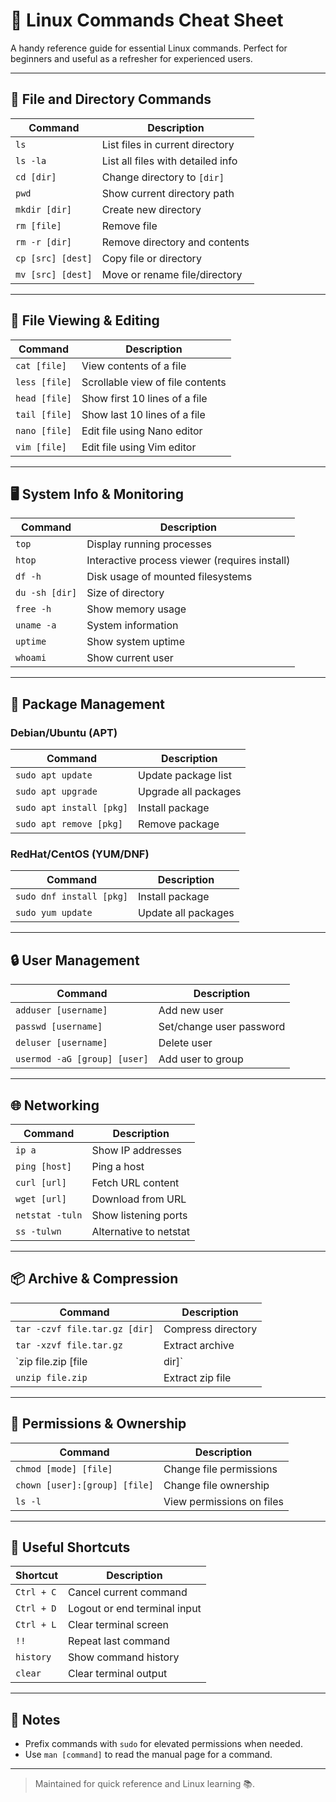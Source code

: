 # 🐧 Linux Commands Cheat Sheet

A handy reference guide for essential Linux commands. Perfect for beginners and useful as a refresher for experienced users.

---

## 📁 File and Directory Commands

| Command | Description |
|--------|-------------|
| `ls` | List files in current directory |
| `ls -la` | List all files with detailed info |
| `cd [dir]` | Change directory to `[dir]` |
| `pwd` | Show current directory path |
| `mkdir [dir]` | Create new directory |
| `rm [file]` | Remove file |
| `rm -r [dir]` | Remove directory and contents |
| `cp [src] [dest]` | Copy file or directory |
| `mv [src] [dest]` | Move or rename file/directory |

---

## 📄 File Viewing & Editing

| Command | Description |
|--------|-------------|
| `cat [file]` | View contents of a file |
| `less [file]` | Scrollable view of file contents |
| `head [file]` | Show first 10 lines of a file |
| `tail [file]` | Show last 10 lines of a file |
| `nano [file]` | Edit file using Nano editor |
| `vim [file]` | Edit file using Vim editor |

---

## 🖥️ System Info & Monitoring

| Command | Description |
|--------|-------------|
| `top` | Display running processes |
| `htop` | Interactive process viewer (requires install) |
| `df -h` | Disk usage of mounted filesystems |
| `du -sh [dir]` | Size of directory |
| `free -h` | Show memory usage |
| `uname -a` | System information |
| `uptime` | Show system uptime |
| `whoami` | Show current user |

---

## 🔧 Package Management

### Debian/Ubuntu (APT)

| Command | Description |
|--------|-------------|
| `sudo apt update` | Update package list |
| `sudo apt upgrade` | Upgrade all packages |
| `sudo apt install [pkg]` | Install package |
| `sudo apt remove [pkg]` | Remove package |

### RedHat/CentOS (YUM/DNF)

| Command | Description |
|--------|-------------|
| `sudo dnf install [pkg]` | Install package |
| `sudo yum update` | Update all packages |

---

## 🔒 User Management

| Command | Description |
|--------|-------------|
| `adduser [username]` | Add new user |
| `passwd [username]` | Set/change user password |
| `deluser [username]` | Delete user |
| `usermod -aG [group] [user]` | Add user to group |

---

## 🌐 Networking

| Command | Description |
|--------|-------------|
| `ip a` | Show IP addresses |
| `ping [host]` | Ping a host |
| `curl [url]` | Fetch URL content |
| `wget [url]` | Download from URL |
| `netstat -tuln` | Show listening ports |
| `ss -tulwn` | Alternative to netstat |

---

## 📦 Archive & Compression

| Command | Description |
|--------|-------------|
| `tar -czvf file.tar.gz [dir]` | Compress directory |
| `tar -xzvf file.tar.gz` | Extract archive |
| `zip file.zip [file|dir]` | Create zip file |
| `unzip file.zip` | Extract zip file |

---

## 🧹 Permissions & Ownership

| Command | Description |
|--------|-------------|
| `chmod [mode] [file]` | Change file permissions |
| `chown [user]:[group] [file]` | Change file ownership |
| `ls -l` | View permissions on files |

---

## 📜 Useful Shortcuts

| Shortcut | Description |
|----------|-------------|
| `Ctrl + C` | Cancel current command |
| `Ctrl + D` | Logout or end terminal input |
| `Ctrl + L` | Clear terminal screen |
| `!!` | Repeat last command |
| `history` | Show command history |
| `clear` | Clear terminal output |

---

## 📌 Notes

- Prefix commands with `sudo` for elevated permissions when needed.
- Use `man [command]` to read the manual page for a command.

---

> Maintained for quick reference and Linux learning 📚.
